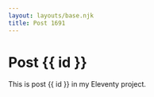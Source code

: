 ```yaml
---
layout: layouts/base.njk
title: Post 1691
---
```


# Post {{ id }}

This is post {{ id }} in my Eleventy project.
